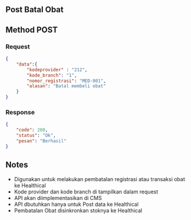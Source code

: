 ## Post Batal Obat

## Method POST
### Request
```json
{
    "data":{
        "kodeprovider" : "212",
        "kode_branch": "1",
        "nomor_registrasi": "MED-001",
        "alasan": "Batal membeli obat"
    }
}
```

### Response
```json
{
    "code": 200,
    "status": "Ok",
    "pesan": "Berhasil"
}
```

## Notes
- Digunakan untuk melakukan pembatalan registrasi atau transaksi obat ke Healthical
- Kode provider dan kode branch di tampilkan dalam request
- API akan diimplementasikan di CMS
- API dbutuhkan hanya untuk Post data ke Healthical
- Pembatalan Obat disinkronkan stoknya ke Healthical
